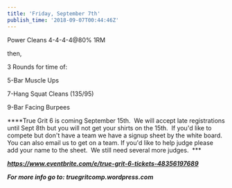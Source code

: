 ```yaml
---
title: 'Friday, September 7th'
publish_time: '2018-09-07T00:44:46Z'
---
```


Power Cleans 4-4-4-4\@80% 1RM

then,

3 Rounds for time of:

5-Bar Muscle Ups

7-Hang Squat Cleans (135/95)

9-Bar Facing Burpees

***\*True Grit 6 is coming September 15th.  We will accept late
registrations until Sept 8th but you will not get your shirts on the
15th.  If you'd like to compete but don't have a team we have a signup
sheet by the white board. You can also email us to get on a team. If
you'd like to help judge please add your name to the sheet.  We still
need several more judges.  ***

***<https://www.eventbrite.com/e/true-grit-6-tickets-48356197689>***

***For more info go to: truegritcomp.wordpress.com***
